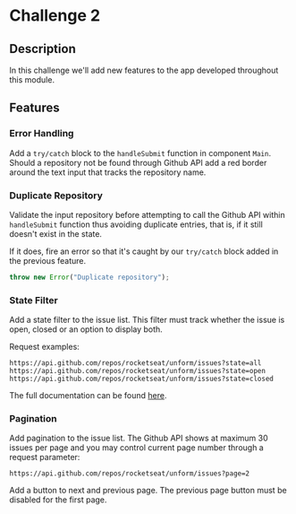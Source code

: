 # Challenge 2

## Description

In this challenge we'll add new features to the app developed throughout this module.

## Features

### Error Handling

Add a `try/catch` block to the `handleSubmit` function in component `Main`. Should a repository not be found through Github API add a red border around the text input that tracks the repository name.

### Duplicate Repository

Validate the input repository before attempting to call the Github API within `handleSubmit` function thus avoiding duplicate entries, that is, if it still doesn't exist in the state.

If it does, fire an error so that it's caught by our `try/catch` block added in the previous feature.

```js
throw new Error("Duplicate repository");
```

### State Filter

Add a state filter to the issue list. This filter must track whether the issue is open, closed or an option to display both.

Request examples:

```
https://api.github.com/repos/rocketseat/unform/issues?state=all
https://api.github.com/repos/rocketseat/unform/issues?state=open
https://api.github.com/repos/rocketseat/unform/issues?state=closed
```

The full documentation can be found [here](https://developer.github.com/v3/issues/#parameters-1).

### Pagination

Add pagination to the issue list. The Github API shows at maximum 30 issues per page and you may control current page number through a request parameter:

```
https://api.github.com/repos/rocketseat/unform/issues?page=2
```

Add a button to next and previous page. The previous page button must be disabled for the first page.
